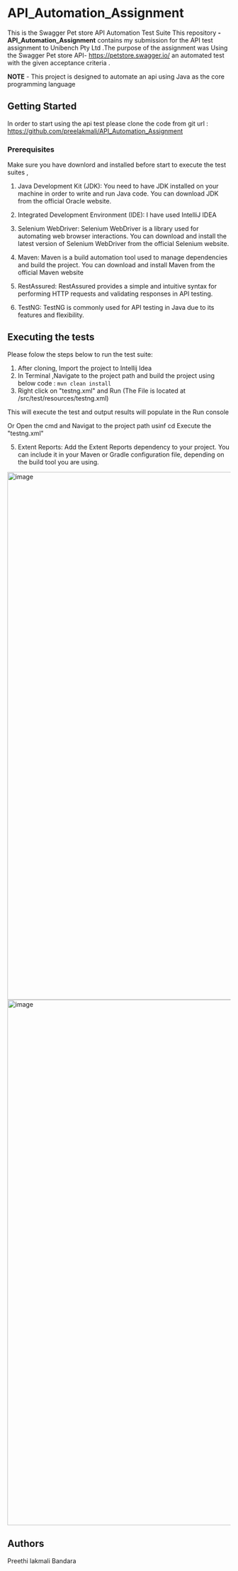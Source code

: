# API_Automation_Assignment
This is the Swagger Pet store API Automation Test Suite 
This repository  **-API_Automation_Assignment** contains my submission for the API test assignment to Unibench Pty Ltd .The purpose of the assignment was Using the Swagger Pet store API- https://petstore.swagger.io/  an automated test with the given acceptance criteria .

**NOTE**  - This project is designed to automate an api using Java as the core programming language

## Getting Started
In order to start using the api test please clone the code from git url : https://github.com/preelakmali/API_Automation_Assignment

### Prerequisites
Make sure you have downlord and installed before start to execute the test suites ,

1. Java Development Kit (JDK): You need to have JDK installed on your machine in order to write and run Java code. You can download JDK from the official Oracle website.

2. Integrated Development Environment (IDE): I have used IntelliJ IDEA

3. Selenium WebDriver: Selenium WebDriver is a library used for automating web browser interactions. You can download and install the latest version of Selenium WebDriver from the official Selenium website.

4. Maven: Maven is a build automation tool used to manage dependencies and build the project. You can download and install Maven from the official Maven website
   
6. RestAssured: RestAssured provides a simple and intuitive syntax for performing HTTP requests and validating responses in API testing.

8. TestNG: TestNG is commonly used for API testing in Java due to its features and flexibility.

## Executing the tests
Please folow the steps below to run the test suite:

1. After cloning, Import the project to Intellij Idea
2. In Terminal ,Navigate to the project path and build the project using below code : ``` mvn clean install ```
4. Right click on "testng.xml" and Run (The File is located at /src/test/resources/testng.xml)

This will execute the test and output results will populate in the Run console

 Or 
   Open the cmd and Navigat to the project path usinf cd <Project _path>
   Execute the "testng.xml"
  
 5. Extent Reports: Add the Extent Reports dependency to your project. You can include it in your Maven or Gradle configuration file, depending on the build tool you are using.

   <img width="1191" alt="image" src="https://github.com/preelakmali/API_Automation_Assignment/assets/32593676/3cca19f0-39c0-4f93-848f-a6d53a081027">

   <img width="1186" alt="image" src="https://github.com/preelakmali/API_Automation_Assignment/assets/32593676/93e0b2d8-e610-4739-9527-c92b25ccfd1e">

## Authors
Preethi lakmali Bandara

